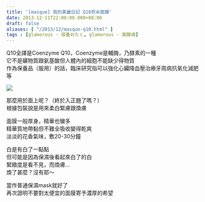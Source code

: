 ```yaml
---
title: '[masque] 我的美麗日記 Q10奈米面膜'
date: 2013-12-11T22:00:00.000+08:00
draft: false
aliases: [ "/2013/12/masque-q10.html" ]
tags : [glamorous - 保養おたく, glamorous - 面膜魂]
---
```


Q10全譯是Coenzyme Q10，Coenzyme是輔脢，乃酵素的一種  
它不是礦物質跟氨基酸但人體內的細胞不能缺少得物質  
作為保養品（服用）的話，臨床研究指可以強化心臟降血壓治療牙周病抗氧化減肥等  

[![](https://3.bp.blogspot.com/-KGTDFZTU6i4/XCdiYNf_LBI/AAAAAAAACpk/HTjFvBAC9H8PxtWXkUST7BZUk4C8wI6nQCLcBGAs/s640/24.jpg)](https://3.bp.blogspot.com/-KGTDFZTU6i4/XCdiYNf_LBI/AAAAAAAACpk/HTjFvBAC9H8PxtWXkUST7BZUk4C8wI6nQCLcBGAs/s1600/24.jpg)

那麼用於面上呢？（終於入正題了嗎？）  
根據包裝說是用來柔白緊膚跟煥膚  
  
面膜一般厚身，精華也蠻多  
精華質地帶黏但不難全吸收變得乾爽  
淡淡的花香氣味，敷20-30分鐘  
  
白是有白了一點點  
但可能是因為保濕後看起來白了的白  
緊緻度是看不見，而煥膚...  
煥了甚麼？沒有耶～  
  
當作普通保濕mask就好了  
再次證明不要對太便宜的面膜寄予濃厚的希望